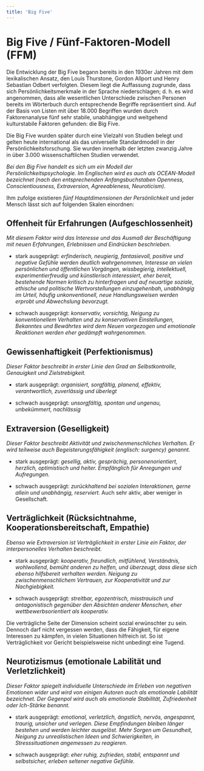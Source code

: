 ```yaml
---
title: 'Big Five'
---
```


<infoBox>

# Big Five / Fünf-Faktoren-Modell (FFM)

Die Entwicklung der Big Five begann bereits in den 1930er Jahren mit dem lexikalischen Ansatz, den Louis Thurstone, Gordon Allport und Henry Sebastian Odbert verfolgten. Diesem liegt die Auffassung zugrunde, dass sich Persönlichkeitsmerkmale in der Sprache niederschlagen; d. h. es wird angenommen, dass alle wesentlichen Unterschiede zwischen Personen bereits im Wörterbuch durch entsprechende Begriffe repräsentiert sind. Auf der Basis von Listen mit über 18.000 Begriffen wurden durch Faktorenanalyse fünf sehr stabile, unabhängige und weitgehend kulturstabile Faktoren gefunden: die Big Five.

Die Big Five wurden später durch eine Vielzahl von Studien belegt und gelten heute international als das universelle Standardmodell in der Persönlichkeitsforschung. Sie wurden innerhalb der letzten zwanzig Jahre in über 3.000 wissenschaftlichen Studien verwendet.

*Bei den Big Five handelt es sich um ein Modell der Persönlichkeitspsychologie. Im Englischen wird es auch als OCEAN-Modell bezeichnet (nach den entsprechenden Anfangsbuchstaben Openness, Conscientiousness, Extraversion, Agreeableness, Neuroticism).*

Ihm zufolge existieren *fünf Hauptdimensionen der Persönlichkeit* und jeder Mensch lässt sich auf folgenden Skalen einordnen:

</infoBox>

<newSection title="Offenheit für Erfahrungen (Aufgeschlossenheit)">

## Offenheit für Erfahrungen (Aufgeschlossenheit)

*Mit diesem Faktor wird das Interesse und das Ausmaß der Beschäftigung mit neuen Erfahrungen, Erlebnissen und Eindrücken beschrieben.*

- stark ausgeprägt: *erfinderisch, neugierig, fantasievoll, positive und negative Gefühle werden deutlich wahrgenommen, Interesse an vielen persönlichen und öffentlichen Vorgängen, wissbegierig, intellektuell, experimentierfreudig und künstlerisch interessiert, eher bereit, bestehende Normen kritisch zu hinterfragen und auf neuartige soziale, ethische und politische Wertvorstellungen einzugehenbah, unabhängig im Urteil, häufig unkonventionell, neue Handlungsweisen werden erprobt und Abwechslung bevorzugt.*

- schwach ausgeprägt: *konservativ, vorsichtig, Neigung zu konventionellem Verhalten und zu konservativen Einstellungen, Bekanntes und Bewährtes wird dem Neuen vorgezogen und emotionale Reaktionen werden eher gedämpft wahrgenommen.*

</newSection>

<newSection title="Gewissenhaftigkeit (Perfektionismus)">

## Gewissenhaftigkeit (Perfektionismus)

*Dieser Faktor beschreibt in erster Linie den Grad an Selbstkontrolle, Genauigkeit und Zielstrebigkeit.*

- stark ausgeprägt: *organisiert, sorgfältig, planend, effektiv, verantwortlich, zuverlässig und überlegt*

- schwach ausgeprägt: *unsorgfältig, spontan und ungenau, unbekümmert, nachlässig*

</newSection>

<newSection title="Extraversion (Geselligkeit)">

## Extraversion (Geselligkeit)

*Dieser Faktor beschreibt Aktivität und zwischenmenschliches Verhalten. Er wird teilweise auch Begeisterungsfähigkeit (englisch: surgency) genannt.*

- stark ausgeprägt: *gesellig, aktiv, gesprächig, personenorientiert, herzlich, optimistisch und heiter. Empfänglich für Anregungen und Aufregungen.*

- schwach ausgeprägt: *zurückhaltend bei sozialen Interaktionen, gerne allein und unabhängig, reserviert.* Auch sehr aktiv, aber weniger in Gesellschaft.

</newSection>

<newSection title="Verträglichkeit (Rücksichtnahme, Kooperationsbereitschaft, Empathie)">

## Verträglichkeit (Rücksichtnahme, Kooperationsbereitschaft, Empathie)

*Ebenso wie Extraversion ist Verträglichkeit in erster Linie ein Faktor, der interpersonelles Verhalten beschreibt.*

- stark ausgeprägt: *kooperativ, freundlich, mitfühlend, Verständnis, wohlwollend, bemüht anderen zu helfen, und überzeugt, dass diese sich ebenso hilfsbereit verhalten werden. Neigung zu zwischenmenschlichem Vertrauen, zur Kooperativität und zur Nachgiebigkeit.*

- schwach ausgeprägt: *streitbar, egozentrisch, misstrauisch und antagonistisch gegenüber den Absichten anderer Menschen, eher wettbewerbsorientiert als kooperativ.*

Die verträgliche Seite der Dimension scheint sozial erwünschter zu sein. Dennoch darf nicht vergessen werden, dass die Fähigkeit, für eigene Interessen zu kämpfen, in vielen Situationen hilfreich ist. So ist Verträglichkeit vor Gericht beispielsweise nicht unbedingt eine Tugend.

</newSection>

<newSection title="Neurotizismus (emotionale Labilität und Verletzlichkeit)">

## Neurotizismus (emotionale Labilität und Verletzlichkeit)

*Dieser Faktor spiegelt individuelle Unterschiede im Erleben von negativen Emotionen wider und wird von einigen Autoren auch als emotionale Labilität bezeichnet. Der Gegenpol wird auch als emotionale Stabilität, Zufriedenheit oder Ich-Stärke benannt.*

- stark ausgeprägt: *emotional, verletzlich, ängstlich, nervös, angespannt, traurig, unsicher und verlegen. Diese Empfindungen bleiben länger bestehen und werden leichter ausgelöst. Mehr Sorgen um Gesundheit, Neigung zu unrealistischen Ideen und Schwierigkeiten, in Stresssituationen angemessen zu reagieren.*

- schwach ausgeprägt: *eher ruhig, zufrieden, stabil, entspannt und selbstsicher, erleben seltener negative Gefühle.* 

</newSection>